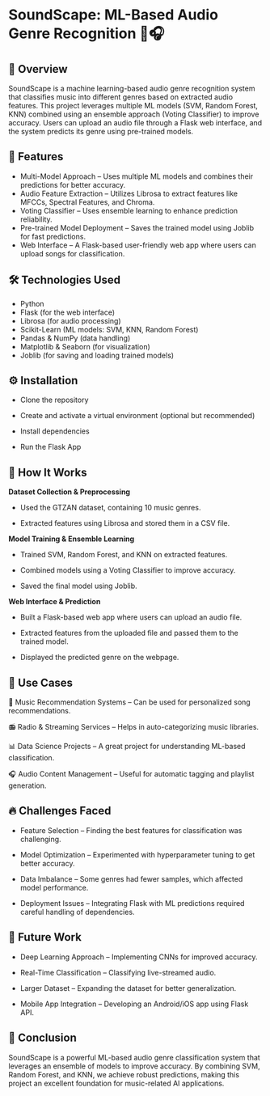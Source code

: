 # SoundScape: ML-Based Audio Genre Recognition 🎵🎧

## 📌 Overview
SoundScape is a machine learning-based audio genre recognition system that classifies music into different genres based on extracted audio features. This project leverages multiple ML models (SVM, Random Forest, KNN) combined using an ensemble approach (Voting Classifier) to improve accuracy. Users can upload an audio file through a Flask web interface, and the system predicts its genre using pre-trained models.

## 🌟 Features
- Multi-Model Approach – Uses multiple ML models and combines their predictions for better accuracy.
- Audio Feature Extraction – Utilizes Librosa to extract features like MFCCs, Spectral Features, and Chroma.
- Voting Classifier – Uses ensemble learning to enhance prediction reliability.
- Pre-trained Model Deployment – Saves the trained model using Joblib for fast predictions.
- Web Interface – A Flask-based user-friendly web app where users can upload songs for classification.

## 🛠️ Technologies Used
- Python 
- Flask (for the web interface) 
- Librosa (for audio processing) 
- Scikit-Learn (ML models: SVM, KNN, Random Forest) 
- Pandas & NumPy (data handling) 
- Matplotlib & Seaborn (for visualization) 
- Joblib (for saving and loading trained models)

## ⚙️ Installation
- Clone the repository

- Create and activate a virtual environment (optional but recommended)
   
- Install dependencies
   
- Run the Flask App

## 🚀 How It Works
**Dataset Collection & Preprocessing**
- Used the GTZAN dataset, containing 10 music genres.
  
- Extracted features using Librosa and stored them in a CSV file.
  
**Model Training & Ensemble Learning**
- Trained SVM, Random Forest, and KNN on extracted features.
  
- Combined models using a Voting Classifier to improve accuracy.
  
- Saved the final model using Joblib.
  
**Web Interface & Prediction**
- Built a Flask-based web app where users can upload an audio file.
  
- Extracted features from the uploaded file and passed them to the trained model.
  
- Displayed the predicted genre on the webpage.

## 🎯 Use Cases
🎵 Music Recommendation Systems – Can be used for personalized song recommendations.

📻 Radio & Streaming Services – Helps in auto-categorizing music libraries.

📊 Data Science Projects – A great project for understanding ML-based classification.

🎧 Audio Content Management – Useful for automatic tagging and playlist generation.

## 🔥 Challenges Faced
- Feature Selection – Finding the best features for classification was challenging.
  
- Model Optimization – Experimented with hyperparameter tuning to get better accuracy.
  
- Data Imbalance – Some genres had fewer samples, which affected model performance.
  
- Deployment Issues – Integrating Flask with ML predictions required careful handling of dependencies.

## 🚀 Future Work
- Deep Learning Approach – Implementing CNNs for improved accuracy.
  
- Real-Time Classification – Classifying live-streamed audio.
  
- Larger Dataset – Expanding the dataset for better generalization.
  
- Mobile App Integration – Developing an Android/iOS app using Flask API.

## 🎤 Conclusion
SoundScape is a powerful ML-based audio genre classification system that leverages an ensemble of models to improve accuracy. By combining SVM, Random Forest, and KNN, we achieve robust predictions, making this project an excellent foundation for music-related AI applications. 


     



